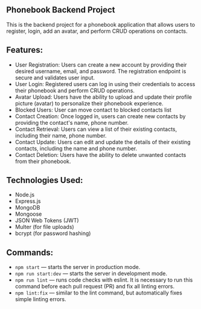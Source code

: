 ## Phonebook Backend Project

This is the backend project for a phonebook application that allows users to register, login, add an avatar, and perform CRUD operations on contacts.

## Features:

- User Registration: Users can create a new account by providing their desired username, email, and password. The registration endpoint is secure and validates user input.
- User Login: Registered users can log in using their credentials to access their phonebook and perform CRUD operations.
- Avatar Upload: Users have the ability to upload and update their profile picture (avatar) to personalize their phonebook experience.
- Blocked Users: User can move contact to blocked contacts list
- Contact Creation: Once logged in, users can create new contacts by providing the contact's name, phone number.
- Contact Retrieval: Users can view a list of their existing contacts, including their name, phone number.
- Contact Update: Users can edit and update the details of their existing contacts, including the name and phone number.
- Contact Deletion: Users have the ability to delete unwanted contacts from their phonebook.

## Technologies Used:

- Node.js
- Express.js
- MongoDB
- Mongoose
- JSON Web Tokens (JWT)
- Multer (for file uploads)
- bcrypt (for password hashing)

## Commands:

- `npm start` &mdash; starts the server in production mode.
- `npm run start:dev` &mdash;  starts the server in development mode.
- `npm run lint` &mdash; runs code checks with eslint. It is necessary to run this command before each pull request (PR) and fix all linting errors.
- `npm lint:fix` &mdash; similar to the lint command, but automatically fixes simple linting errors.
